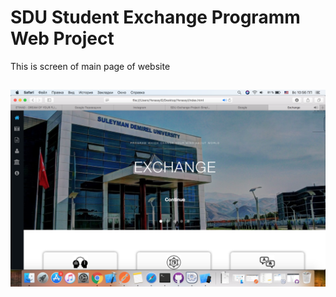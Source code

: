 # SDU Student Exchange Programm Web Project
This is screen of main page of website
<h2>
<p align="center">
<img src="images/123.png" width=600 />
</p>
<h2>
